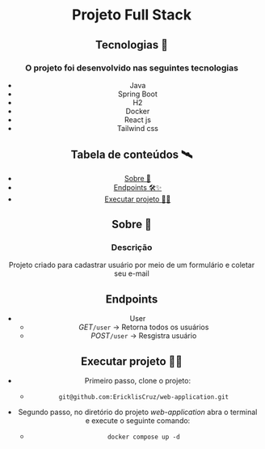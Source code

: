 <h1 align="center"> Projeto Full Stack </h1>

<p1 align="center">

</p>

## Tecnologias 🚀

### O projeto foi desenvolvido nas seguintes tecnologias

- Java
- Spring Boot
- H2
- Docker
- React js
- Tailwind css

## Tabela de conteúdos 🛰

- [Sobre 📖](#sobre-)
- [Endpoints 🛠✨](#endpoints-)
- [Executar projeto 👨‍💻](#executar_projeto-)

## Sobre 📖

### Descrição

Projeto criado para cadastrar usuário por meio de um formulário e coletar seu e-mail

## Endpoints
- User
  - *GET*```/user``` ->  Retorna todos os usuários  
  - *POST*```/user``` -> Resgistra usuário
    
## Executar projeto 👨‍💻

- Primeiro passo, clone o projeto:
  - ```
    git@github.com:EricklisCruz/web-application.git
    ```
- Segundo passo, no diretório do projeto *web-application* abra o terminal e execute o seguinte comando:
  - ```
    docker compose up -d
    ```

